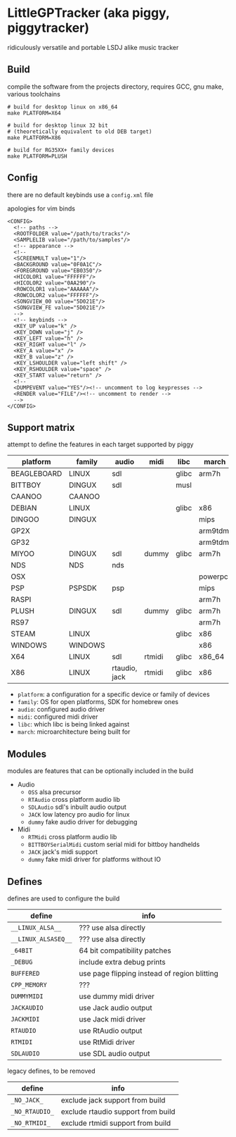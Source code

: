 # LittleGPTracker (aka piggy, piggytracker)

ridiculously versatile and portable LSDJ alike music tracker

## Build

compile the software from the projects directory, requires GCC, gnu make, various toolchains

```
# build for desktop linux on x86_64
make PLATFORM=X64

# build for desktop linux 32 bit
# (theoretically equivalent to old DEB target)
make PLATFORM=X86

# build for RG35XX+ family devices
make PLATFORM=PLUSH
```

## Config

there are no default keybinds use a `config.xml` file

apologies for vim binds

```
<CONFIG>
  <!-- paths -->
  <ROOTFOLDER value="/path/to/tracks"/>
  <SAMPLELIB value="/path/to/samples"/>
  <!-- appearance -->
  <!--
  <SCREENMULT value="1"/>
  <BACKGROUND value="0F0A1C"/>
  <FOREGROUND value="EB0350"/>
  <HICOLOR1 value="FFFFFF"/>
  <HICOLOR2 value="0AA290"/>
  <ROWCOLOR1 value="AAAAAA"/>
  <ROWCOLOR2 value="FFFFFF"/>
  <SONGVIEW_00 value="5D021E"/>
  <SONGVIEW_FE value="5D021E"/>
  -->
  <!-- keybinds -->
  <KEY_UP value="k" />
  <KEY_DOWN value="j" />
  <KEY_LEFT value="h" />
  <KEY_RIGHT value="l" />
  <KEY_A value="x" />
  <KEY_B value="z" />
  <KEY_LSHOULDER value="left shift" />
  <KEY_RSHOULDER value="space" />
  <KEY_START value="return" />
  <!--
  <DUMPEVENT value="YES"/><!-- uncomment to log keypresses -->
  <RENDER value="FILE"/><!-- uncomment to render -->
  -->
</CONFIG>
```

## Support matrix

attempt to define the features in each target supported by piggy

platform    | family  | audio         | midi   | libc  | march
------------|---------|---------------|--------|-------|---------
BEAGLEBOARD | LINUX   | sdl           |        | glibc | arm7h
BITTBOY     | DINGUX  | sdl           |        | musl  |
CAANOO      | CAANOO  |               |        |       |
DEBIAN      | LINUX   |               |        | glibc | x86
DINGOO      | DINGUX  |               |        |       | mips
GP2X        |         |               |        |       | arm9tdmi
GP32        |         |               |        |       | arm9tdmi
MIYOO       | DINGUX  | sdl           | dummy  | glibc | arm7h
NDS         | NDS     | nds           |        |       |
OSX         |         |               |        |       | powerpc
PSP         | PSPSDK  | psp           |        |       | mips
RASPI       |         |               |        |       | arm7h
PLUSH       | DINGUX  | sdl           | dummy  | glibc | arm7h
RS97        |         |               |        |       | arm7h
STEAM       | LINUX   |               |        | glibc | x86
WINDOWS     | WINDOWS |               |        |       | x86
X64         | LINUX   | sdl           | rtmidi | glibc | x86_64
X86         | LINUX   | rtaudio, jack | rtmidi | glibc | x86

* `platform`: a configuration for a specific device or family of devices
* `family`: OS for open platforms, SDK for homebrew ones
* `audio`: configured audio driver
* `midi`: configured midi driver
* `libc`: which libc is being linked against
* `march`: microarchitecture being built for

## Modules

modules are features that can be optionally included in the build

* Audio
    - `OSS` alsa precursor
    - `RTAudio` cross platform audio lib
    - `SDLAudio` sdl's inbuilt audio output
    - `JACK` low latency pro audio for linux
    - `dummy` fake audio driver for debugging
* Midi
    - `RTMidi` cross platform audio lib
    - `BITTBOYSerialMidi` custom serial midi for bittboy handhelds
    - `JACK` jack's midi support
    - `dummy` fake midi driver for platforms without IO

## Defines

defines are used to configure the build

define              | info
--------------------|---------------------------------------------
`__LINUX_ALSA__`    | ??? use alsa directly
`__LINUX_ALSASEQ__` | ??? use alsa directly
`_64BIT`            | 64 bit compatibility patches
`_DEBUG`            | include extra debug prints
`BUFFERED`          | use page flipping instead of region blitting
`CPP_MEMORY`        | ???
`DUMMYMIDI`         | use dummy midi driver
`JACKAUDIO`         | use Jack audio output
`JACKMIDI`          | use Jack midi driver
`RTAUDIO`           | use RtAudio output
`RTMIDI`            | use RtMidi driver
`SDLAUDIO`          | use SDL audio output

legacy defines, to be removed

define              | info
--------------------|---------------------------------------------
`_NO_JACK_`         | exclude jack support from build
`_NO_RTAUDIO_`      | exclude rtaudio support from build
`_NO_RTMIDI_`       | exclude rtmidi support from build
